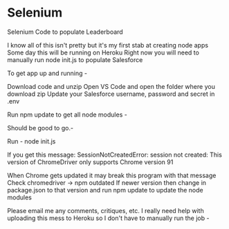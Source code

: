 # Selenium
Selenium Code to populate Leaderboard

I know all of this isn't pretty but it's my first stab at creating node apps
Some day this will be running on Heroku
Right now you will need to manually run node init.js to populate Salesforce


To get app up and running -

Download code and unzip
Open VS Code and open the folder where you download zip
Update your Salesforce username, password and secret in .env

Run npm update to get all node modules -

Should be good to go.- 

Run -
node init.js 

If you get this message:
SessionNotCreatedError: session not created: This version of ChromeDriver only supports Chrome version 91

When Chrome gets updated it may break this program with that message
Check chromedriver -> npm outdated
If newer version then change in package.json to that version
and run npm update to update the node modules

Please email me any comments, critiques, etc.
I really need help with uploading this mess to Heroku so I don't have to manually run the job -







